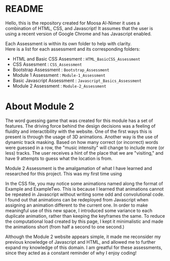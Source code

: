 # README
Hello, this is the repository created for Moosa Al-Nimer it uses a combination of HTML, CSS, and Javascript! It assumes that the user is using a recent version of Google Chrome and has Javascript enabled.

Each Assessment is within its own folder to help with clarity.  
Here is a list for each assessment and its corresponding folders:  
- HTML and Basic CSS Assesment :  ```HTML_BasicCSS_Assessment```
- CSS Assesment :  ```CSS_Assessment```
- Bootstrap Assessment : ```Bootstrap_Assessment```
- Module 1 Assessment : ```Module-1_Assessment```
- Basic Javascript Assessment : ```Javascript_Basics_Assessment```
- Module 2 Assessment : ```Module-2_Assessment```

# About Module 2
The word guessing game that was created for this module has a set of features. The driving force behind the design decisions was a feeling of fluidity and interactibility with the website. One of the first ways this is present is through the usage of 3D animations. Another way is the use of dynamic track masking. Based on how many correct (or incorrect) words were guessed in a row, the "music intensity" will change to include more (or less) tracks. The user receives a hint of the place that we are "visiting," and have 9 attempts to guess what the location is from.

Module 2 Assessment is the amalgamation of what I have learned and researched for this project. This was my first time using <audio> tags and I learned about some of the use cases regarding it. I never knew the user had to interact with the page before audio is allowed to play! I initially had several tracks and would switch between them when the "music intensity" would increase, but this would cause an awkward pause as more instruments would include reverb whn combined. As a result, I put each instrument into its own audio track and would mute selectively as the intensity changed.

In the CSS file, you may notice some animations named along the format of Example and ExampleTwo. This is because I learned that animations cannot be repeated in Javascript without writing some odd and convolutional code. I found out that animations can be redeployed from Javascript when assigning an animation different to the current one. In order to make meaningful use of this new space, I introduced some variance to each duplicate animation, rather than keeping the keyframes the same. To reduce the computational load created by this page, I kept it minimalistic and made the animations short (from half a second to one second.)

Although the Module 2 website appears simple, it made me reconsider my previous knowledge of Javascript and HTML, and allowed me to further expand my knowledge of this domain. I am greatful for these assessments, since they acted as a constant reminder of why I enjoy coding!
